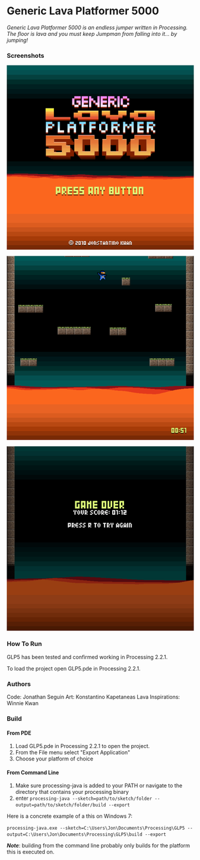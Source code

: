 # Generic Lava Platformer 5000

*Generic Lava Platformer 5000 is an endless jumper written in Processing. The floor is lava and you must keep Jumpman from falling into it... by jumping!*

### Screenshots

![Title Screen](docs/GLP5_TitleScreen.png)

![Game Play Screen](docs/GLP5_GameScreen.png)

![Game Over Screen](docs/GLP5_GameOver.png)

### How To Run
GLP5 has been tested and confirmed working in Processing 2.2.1.

To load the project open GLP5.pde in Processing 2.2.1.

### Authors
Code: Jonathan Seguin
Art: Konstantino Kapetaneas
Lava Inspirations: Winnie Kwan

### Build

#### From PDE
1. Load GLP5.pde in Processing 2.2.1 to open the project.
2. From the File menu select "Export Application"
3. Choose your platform of choice

#### From Command Line
1. Make sure processing-java is added to your PATH or navigate to the directory that contains your processing binary
2. enter `processing-java --sketch=path/to/sketch/folder --output=path/to/sketch/folder/build --export`

  Here is a concrete example of a this on Windows 7:

  `processing-java.exe --sketch=C:\Users\Jon\Documents\Processing\GLP5 --output=C:\Users\Jon\Documents\Processing\GLP5\build --export`

  **_Note_**: building from the command line probably only builds for the platform this is executed on.

